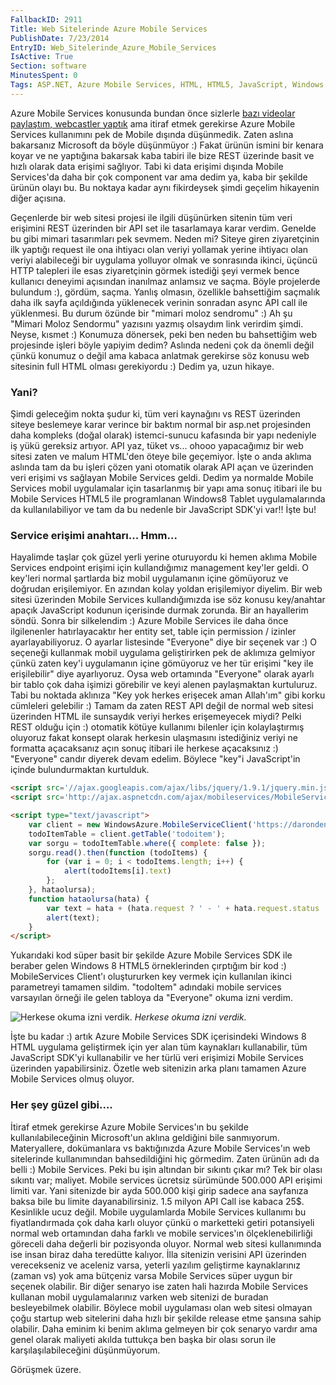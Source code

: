 ```yaml
---
FallbackID: 2911
Title: Web Sitelerinde Azure Mobile Services
PublishDate: 7/23/2014
EntryID: Web_Sitelerinde_Azure_Mobile_Services
IsActive: True
Section: software
MinutesSpent: 0
Tags: ASP.NET, Azure Mobile Services, HTML, HTML5, JavaScript, Windows Azure
---
```

Azure Mobile Services konusunda bundan önce sizlerle [bazı videolar
paylaştım, webcastler
yaptık](http://daron.yondem.com/tr/tag/Azure_Mobile_Services) ama itiraf
etmek gerekirse Azure Mobile Services kullanımını pek de Mobile dışında
düşünmedik. Zaten aslına bakarsanız Microsoft da böyle düşünmüyor :)
Fakat ürünün ismini bir kenara koyar ve ne yaptığına bakarsak kaba
tabiri ile bize REST üzerinde basit ve hızlı olarak data erişimi
sağlıyor. Tabi ki data erişimi dışında Mobile Services'da daha bir çok
component var ama dedim ya, kaba bir şekilde ürünün olayı bu. Bu noktaya
kadar aynı fikirdeysek şimdi geçelim hikayenin diğer açısına.

Geçenlerde bir web sitesi projesi ile ilgili düşünürken sitenin tüm veri
erişimini REST üzerinden bir API set ile tasarlamaya karar verdim.
Genelde bu gibi mimari tasarımları pek sevmem. Neden mi? Siteye giren
ziyaretçinin ilk yaptığı request ile ona ihtiyacı olan veriyi yollamak
yerine ihtiyacı olan veriyi alabileceği bir uygulama yolluyor olmak ve
sonrasında ikinci, üçüncü HTTP talepleri ile esas ziyaretçinin görmek
istediği şeyi vermek bence kullanıcı deneyimi açısından inanılmaz
anlamsız ve saçma. Böyle projelerde bulundum :), gördüm, saçma. Yanlış
olmasın, özellikle bahsettiğim saçmalık daha ilk sayfa açıldığında
yüklenecek verinin sonradan async API call ile yüklenmesi. Bu durum
özünde bir "mimari moloz sendromu" :) Ah şu "Mimari Moloz Sendormu"
yazısını yazmış olsaydım link verirdim şimdi. Neyse, kısmet :) Konumuza
dönersek, peki ben neden bu bahsettiğim web projesinde işleri böyle
yapiyim dedim? Aslında nedeni çok da önemli değil çünkü konumuz o değil
ama kabaca anlatmak gerekirse söz konusu web sitesinin full HTML olması
gerekiyordu :) Dedim ya, uzun hikaye.

### Yani?

Şimdi geleceğim nokta şudur ki, tüm veri kaynağını vs REST üzerinden
siteye beslemeye karar verince bir baktım normal bir asp.net projesinden
daha kompleks (doğal olarak) istemci-sunucu kafasında bir yapı nedeniyle
iş yükü gereksiz artıyor. API yaz, tüket vs... ohooo yapacağımız bir web
sitesi zaten ve malum HTML'den öteye bile geçemiyor. İşte o anda aklıma
aslında tam da bu işleri çözen yani otomatik olarak API açan ve
üzerinden veri erişimi vs sağlayan Mobile Services geldi. Dedim ya
normalde Mobile Services mobil uygulamalar için tasarlanmış bir yapı ama
sonuç itibari ile bu Mobile Services HTML5 ile programlanan Windows8
Tablet uygulamalarında da kullanılabiliyor ve tam da bu nedenle bir
JavaScript SDK'yi var!! İşte bu!

### Service erişimi anahtarı... Hmm...

Hayalimde taşlar çok güzel yerli yerine oturuyordu ki hemen aklıma
Mobile Services endpoint erişimi için kullandığımız management key'ler
geldi. O key'leri normal şartlarda biz mobil uygulamanın içine gömüyoruz
ve doğrudan erişilemiyor. En azından kolay yoldan erişilemiyor diyelim.
Bir web sitesi üzerinden Mobile Services kullandığımızda ise söz konusu
key/anahtar apaçık JavaScript kodunun içerisinde durmak zorunda. Bir an
hayallerim söndü. Sonra bir silkelendim :) Azure Mobile Services ile
daha önce ilgilenenler hatırlayacaktır her entity set, table için
permission / izinler ayarlayabiliyoruz. O ayarlar listesinde "Everyone"
diye bir seçenek var :) O seçeneği kullanmak mobil uygulama
geliştirirken pek de aklımıza gelmiyor çünkü zaten key'i uygulamanın
içine gömüyoruz ve her tür erişimi "key ile erişilebilir" diye
ayarlıyoruz. Oysa web ortamında "Everyone" olarak ayarlı bir tablo çok
daha işimizi görebilir ve keyi alenen paylaşmaktan kurtuluruz. Tabi bu
noktada aklınıza "Key yok herkes erişecek aman Allah'ım" gibi korku
cümleleri gelebilir :) Tamam da zaten REST API değil de normal web
sitesi üzerinden HTML ile sunsaydık veriyi herkes erişemeyecek miydi?
Pelki REST olduğu için :) otomatik kötüye kullanımı bilenler için
kolaylaştırmış oluyoruz fakat konsept olarak herkesin ulaşmasını
istediğiniz veriyi ne formatta açacaksanız açın sonuç itibari ile
herkese açacaksınız :) "Everyone" candır diyerek devam edelim. Böylece
"key"i JavaScript'in içinde bulundurmaktan kurtulduk.

```html
<script src='//ajax.googleapis.com/ajax/libs/jquery/1.9.1/jquery.min.js'></script>
<script src='http://ajax.aspnetcdn.com/ajax/mobileservices/MobileServices.Web-1.1.0.min.js'></script>

<script type="text/javascript">
    var client = new WindowsAzure.MobileServiceClient('https://darondeneme.azure-mobile.net/');
    todoItemTable = client.getTable('todoitem');
    var sorgu = todoItemTable.where({ complete: false });
    sorgu.read().then(function (todoItems) {
        for (var i = 0; i < todoItems.length; i++) {
            alert(todoItems[i].text)
        };
    }, hataolursa);
    function hataolursa(hata) {
        var text = hata + (hata.request ? ' - ' + hata.request.status : '');
        alert(text);
    }
</script>
```

Yukarıdaki kod süper basit bir şekilde Azure Mobile Services SDK ile
beraber gelen Windows 8 HTML5 örneklerinden çırptığım bir kod :)
MobileServices Client'ı oluştururken key vermek için kullanılan ikinci
parametreyi tamamen sildim. "todoItem" adındaki mobile services
varsayılan örneği ile gelen tabloya da "Everyone" okuma izni verdim.

![Herkese okuma izni
verdik.](http://blob.daron.yondem.com/assets/2911/mobileservices_1.png)
*Herkese okuma izni verdik.*

İşte bu kadar :) artık Azure Mobile Services SDK içerisindeki Windows 8
HTML uygulama geliştirmek için yer alan tüm kaynakları kullanabilir, tüm
JavaScript SDK'yi kullanabilir ve her türlü veri erişimizi Mobile
Services üzerinden yapabilirsiniz. Özetle web sitenizin arka planı
tamamen Azure Mobile Services olmuş oluyor.

### Her şey güzel gibi....

İtiraf etmek gerekirse Azure Mobile Services'ın bu şekilde
kullanılabileceğinin Microsoft'un aklına geldiğini bile sanmıyorum.
Materyallere, dokümanlara vs baktığınızda Azure Mobile Services'ın web
sitelerinde kullanımından bahsedildiğini hiç görmedim. Zaten ürünün adı
da belli :) Mobile Services. Peki bu işin altından bir sıkıntı çıkar mı?
Tek bir olası sıkıntı var; maliyet. Mobile services ücretsiz sürümünde
500.000 API erişimi limiti var. Yani sitenizde bir ayda 500.000 kişi
girip sadece ana sayfanıza baksa bile bu limite dayanabilirsiniz. 1.5
milyon API Call ise kabaca 25\$. Kesinlikle ucuz değil. Mobile
uygulamlarda Mobile Services kullanımı bu fiyatlandırmada çok daha karlı
oluyor çünkü o marketteki getiri potansiyeli normal web ortamından daha
farklı ve mobile services'ın ölçeklenebilirliği göreceli daha değerli
bir pozisyonda oluyor. Normal web sitesi kullanımında ise insan biraz
daha teredütte kalıyor. İlla sitenizin verisini API üzerinden
verecekseniz ve aceleniz varsa, yeterli yazılım geliştirme kaynaklarınız
(zaman vs) yok ama bütçeniz varsa Mobile Services süper uygun bir
seçenek olabilir. Bir diğer senaryo ise zaten hali hazırda Mobile
Services kullanan mobil uygulamalarınız varken web sitenizi de buradan
besleyebilmek olabilir. Böylece mobil uygulaması olan web sitesi olmayan
çoğu startup web sitelerini daha hızlı bir şekilde release etme şansına
sahip olabilir. Daha eminim ki benim aklıma gelmeyen bir çok senaryo
vardır ama genel olarak maliyeti akılda tuttukça ben başka bir olası
sorun ile karşılaşılabileceğini düşünmüyorum.

Görüşmek üzere.


